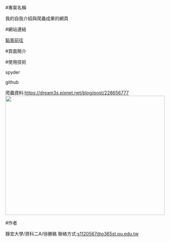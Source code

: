 #專案名稱

我的自我介紹與爬蟲成果的網頁

#網站連結

[點我前往](https://wasd1234621.github.io/ming/%E5%93%AD/index.html)

#頁面簡介

#使用技術

spyder

github

爬蟲資料:https://dream3s.pixnet.net/blog/post/228656777
<img src="https://lh3.googleusercontent.com/U94lHXpy7f7jqLPbub4VG7dLPq9LDZTeyYlpH5aCvlq-pHfoKpA4XWdAndTCmb5XhwsF9Mqtba8dBCnnBePyBBUh7pWBUw=s600" id="img" style="width: 496px; height: 372px;">

#作者

靜宜大學/資科二A/徐勝銘 聯絡方式:s1120567@o365st.pu.edu.tw
